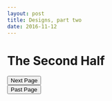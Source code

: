 ```yaml
---
layout: post
title: Designs, part two
date: 2016-11-12
---
```

# The Second Half


<div class="button"><a href="//trebor2.github.io/discussion.html"><input type="submit" id="Next Page" value="Next Page"/></a></div>
<div class="button2"><a href="//trebor2.github.io/early-designs.html"><input type="submit" id="Past Page" value="Past Page"/></a></div>
